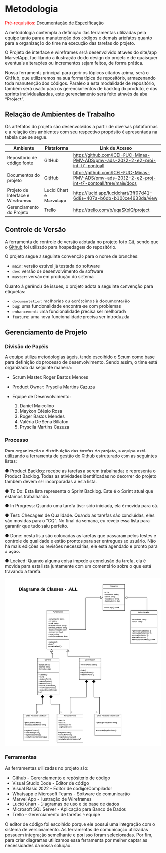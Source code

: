 
# Metodologia

<span style="color:red">Pré-requisitos: <a href="2-Especificação do Projeto.md"> Documentação de Especificação</a></span>

A metodologia contempla a definição das ferramentas utilizadas pela equipe tanto para a manutenção dos códigos e demais artefatos quanto para a organização do time na execução das tarefas do projeto.



O Projeto de interface e wireframes será desenvolvido através do site/app MarvelApp, facilitando a ilustração do do design do projeto e de quaisquer eventuais alterações ou incrementos sejam feitos, de forma prática.

Nossa ferramenta principal para gerir os tópicos citados acima, será o GitHub, que utilizaremos na sua forma típica de repositório, armazenando toda manutenção dos códigos. Paralelo a esta modalidade de repositório, também será usado para os gerenciamentos de backlog do produto, e das sprints individualizadas, este gerenciamento será feito através da aba “Project”.

## Relação de Ambientes de Trabalho

Os artefatos do projeto são desenvolvidos a partir de diversas plataformas e a relação dos ambientes com seu respectivo propósito é apresentada na tabela que se segue.

| Ambiente | Plataforma | Link de Acesso |
--------- | ---------- |  -------------  |
| Repositório de código fonte | GitHub | https://github.com/ICEI-PUC-Minas-PMV-ADS/pmv-ads-2022-2-e2-proj-int-t7-pontoall   |
| Documentos do projeto | GitHub | https://github.com/ICEI-PUC-Minas-PMV-ADS/pmv-ads-2022-2-e2-proj-int-t7-pontoall/tree/main/docs |
| Projeto de Interface e  Wireframes  | Lucid Chart e Marvelapp | https://lucid.app/lucidchart/3ff07d41-6d8e-407a-b6db-b100ce4633da/view |    |
| Gerenciamento do Projeto | Trello | https://trello.com/b/uqaSXolQ/project |

## Controle de Versão

A ferramenta de controle de versão adotada no projeto foi o
[Git](https://git-scm.com/), sendo que o [Github](https://github.com)
foi utilizado para hospedagem do repositório.

O projeto segue a seguinte convenção para o nome de branches:

- `main`: versão estável já testada do software
- `dev`: versão de desenvolvimento do software
- `master`: versão em produção do sistema

Quanto à gerência de issues, o projeto adota a seguinte convenção para etiquetas:

- `documentation`: melhorias ou acréscimos à documentação
- `bug`: uma funcionalidade encontra-se com problemas
- `enhancement`: uma funcionalidade precisa ser melhorada
- `feature`: uma nova funcionalidade precisa ser introduzida





## Gerenciamento de Projeto

### Divisão de Papéis

A equipe utiliza metodologias ágeis, tendo escolhido o Scrum como base para definição do processo de desenvolvimento.
Sendo assim, o time está organizado da seguinte maneira:

- Scrum Master: Roger Bastos Mendes

- Product Owner: Pryscila Martins Cazuza

- Equipe de Desenvolvimento:
    1. Daniel Marcolino
    2. Maykon Edésio Rosa
    3. Roger Bastos Mendes
    4. Valéria De Sena Billafon
    5. Pryscila Martins Cazuza



### Processo

Para organização e distribuição das tarefas do projeto, a equipe está utilizando a ferramenta de gestão do Github estruturado com as seguintes listas:

● Product Backlog:  recebe  as  tarefas  a  serem  trabalhadas  e  representa  o  Product  Backlog. 
Todas as atividades identificadas no decorrer do projeto também devem ser 
incorporadas a esta lista.

● To Do:  Esta  lista  representa  o  Sprint  Backlog.  Este  é  o  Sprint  atual  que  estamos 
trabalhando.

● In Progress: Quando uma tarefa tiver sido iniciada, ela é movida para cá.

● Test: Checagem de Qualidade. Quando as tarefas são concluídas, eles são movidas 
para  o  “CQ”.  No  final  da  semana,  eu  revejo  essa  lista  para  garantir  que  tudo  saiu 
perfeito.

● Done: nesta lista são colocadas as tarefas que passaram pelos testes e controle de 
qualidade  e  estão  prontos  para  ser  entregues  ao  usuário.  Não  há  mais  edições  ou 
revisões necessárias, ele está agendado e pronto para a ação.

● Locked: Quando alguma coisa impede a conclusão da tarefa, ela é movida para esta 
lista juntamente com um comentário sobre o que está travando a tarefa.



![Diagrama UML](https://github.com/ICEI-PUC-Minas-PMV-ADS/pmv-ads-2022-2-e2-proj-int-t7-pontoall/blob/769467d51bfe68d9afb4e43d797fc69e9e01a6b6/docs/img/Diagramas%20de%20Classe%20UML%20-%20.ALL.png)

### Ferramentas

As ferramentas utilizadas no projeto são:

- Github - Gerenciamento e repósitorio de código
- Visual Studio Code - Editor de código
- Visual Basic 2022 - Editor de código/Compilador
- Whatsapp e Microsoft Teams - Software de comunicação
- Marvel App - Ilustração de Wireframes
- Lucid Chart -  Diagramas de uso e de base de dados
- Microsoft SQL Server - Aplicação para Banco de Dados
- Trello - Gerenciamento de tarefas e equipe

O editor de código foi escolhido porque ele possui uma integração com o sistema de versionamento. As ferramentas de comunicação utilizadas possuem
integração semelhante e por isso foram selecionadas. Por fim, para criar diagramas utilizamos essa ferramenta por melhor captar as necessidades da nossa solução.
